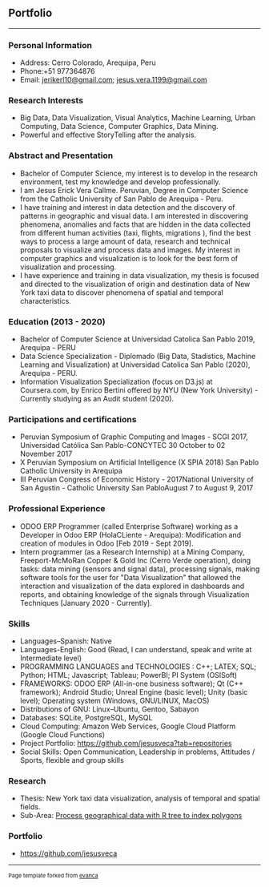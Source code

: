 ## Portfolio

---

### Personal Information
- Address: Cerro Colorado, Arequipa, Peru
- Phone:+51 977364876
- Email: jerikerl10@gmail.com; jesus.vera.1199@gmail.com

### Research Interests
- Big Data, Data Visualization, Visual Analytics, Machine Learning, Urban Computing, Data Science, Computer Graphics, Data Mining.
- Powerful and effective StoryTelling after the analysis. 

### Abstract and Presentation
- Bachelor of Computer Science, my interest is to develop in the research environment, test my knowledge and develop professionally.
- I am Jesus Erick Vera Callme. Peruvian, Degree in Computer Science from the Catholic University of San Pablo de Arequipa - Peru.
- I have training and interest in data detection and the discovery of patterns in geographic and visual data. I am interested in discovering phenomena, anomalies and facts that are hidden in the data collected from different human activities (taxi, flights, migrations ), find the best ways to process a large amount of data, research and technical proposals to visualize and process
data and images. My interest in computer graphics and visualization is to look for the best form of visualization and processing.
- I have experience and training in data visualization, my thesis is focused and directed to the visualization of origin and destination data of New York taxi data to discover phenomena of spatial and temporal characteristics.

### Education (2013 - 2020)
- Bachelor of Computer Science at Universidad Catolica San Pablo 2019, Arequipa - PERU
- Data Science Specialization - Diplomado (Big Data, Stadistics, Machine Learning and Visualization) at Universidad Catolica San Pablo (2020), Arequipa - PERU.
- Information Visualization Specialization (focus on D3.js) at Coursera.com, by Enrico Bertini offered by NYU (New York University) - Currently studying as an Audit student (2020).

### Participations and certifications
- Peruvian Symposium of Graphic Computing and Images - SCGI 2017, Universidad Católica San Pablo-CONCYTEC 30 October to 02 November 2017
- X Peruvian Symposium on Artificial Intelligence (X SPIA 2018) San Pablo Catholic University in Arequipa
- III Peruvian Congress of Economic History - 2017National University of San Agustin - Catholic University San PabloAugust 7 to August 9, 2017

### Professional Experience
- ODOO ERP Programmer (called Enterprise Software) working as a Developer in Odoo ERP (HolaCLiente - Arequipa): Modification and creation of modules in Odoo [Feb 2019 - Sept 2019].
- Intern programmer (as a Research Internship) at a Mining Company, Freeport-McMoRan Copper & Gold Inc (Cerro Verde operation), doing tasks: data mining (sensors and signal data), processing signals, making software tools for the user for "Data Visualization" that allowed the interaction and visualization of the data explored in dashboards and reports, and obtaining knowledge of the signals through Visualization Techniques [January 2020 - Currently].

### Skills
- Languages–Spanish: Native
- Languages-English: Good (Read, I can understand, speak and write at Intermediate level)
- PROGRAMMING LANGUAGES and TECHNOLOGIES : C++; LATEX; SQL; Python; HTML; Javascript; Tableau; PowerBI; PI System (OSISoft)
- FRAMEWORKS: ODOO ERP (All-in-one business software); Qt (C++ framework); Android Studio; Unreal Engine (basic level); Unity (basic level); Operating system (Windows, GNU/LINUX, MacOS)
- Distributions of GNU:  Linux–Ubuntu, Gentoo, Sabayon
- Databases: SQLite, PostgreSQL, MySQL
- Cloud Computing: Amazon Web Services, Google Cloud Platform (Google Cloud Functions)
- Project Portfolio: https://github.com/jesusveca?tab=repositories
- Social Skills: Open Communication, Leadership in problems, Attitudes / Sports, flexible and group skills

### Research
- Thesis: New York taxi data visualization, analysis of temporal and spatial fields.
- Sub-Area: [Process geographical data with R tree to index polygons](https://github.com/jesusveca/pre-process_R_tree_chord_pandas)

### Portfolio
- https://github.com/jesusveca





---
<p style="font-size:11px">Page template forked from <a href="https://github.com/evanca/quick-portfolio">evanca</a></p>
<!-- Remove above link if you don't want to attibute -->
